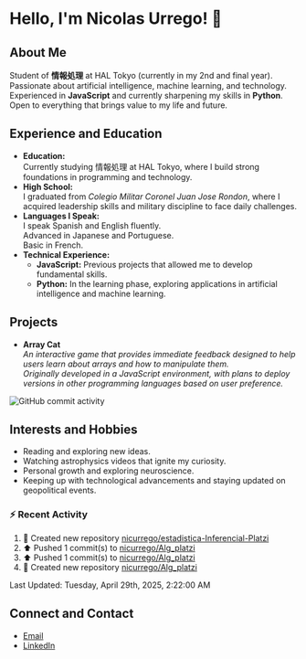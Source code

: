 
# Hello, I'm Nicolas Urrego! 👋

## About Me
Student of **情報処理** at HAL Tokyo (currently in my 2nd and final year).  
Passionate about artificial intelligence, machine learning, and technology.  
Experienced in **JavaScript** and currently sharpening my skills in **Python**.  
Open to everything that brings value to my life and future.

## Experience and Education
- **Education:**  
  Currently studying 情報処理 at HAL Tokyo, where I build strong foundations in programming and technology.
- **High School:**  
  I graduated from *Colegio Militar Coronel Juan Jose Rondon*, where I acquired leadership skills and military discipline to face daily challenges.
- **Languages I Speak:**  
  I speak Spanish and English fluently.  
  Advanced in Japanese and Portuguese.  
  Basic in French.
- **Technical Experience:**  
  - **JavaScript:** Previous projects that allowed me to develop fundamental skills.  
  - **Python:** In the learning phase, exploring applications in artificial intelligence and machine learning.

## Projects
- **Array Cat**  
  *An interactive game that provides immediate feedback designed to help users learn about arrays and how to manipulate them.  
  Originally developed in a JavaScript environment, with plans to deploy versions in other programming languages based on user preference.*

![GitHub commit activity](https://img.shields.io/github/commit-activity/m/nicurrego/ArrayGame)
## Interests and Hobbies
- Reading and exploring new ideas.
- Watching astrophysics videos that ignite my curiosity.
- Personal growth and exploring neuroscience.
- Keeping up with technological advancements and staying updated on geopolitical events.

### :zap: Recent Activity
<!--RECENT_ACTIVITY:start-->
1. 📔 Created new repository [nicurrego/estadistica-Inferencial-Platzi](https://github.com/nicurrego/estadistica-Inferencial-Platzi)<br>
2. ⬆️ Pushed 1 commit(s) to [nicurrego/Alg_platzi](https://github.com/nicurrego/Alg_platzi)<br>
3. ⬆️ Pushed 1 commit(s) to [nicurrego/Alg_platzi](https://github.com/nicurrego/Alg_platzi)<br>
4. 📔 Created new repository [nicurrego/Alg_platzi](https://github.com/nicurrego/Alg_platzi)<br>
<!--RECENT_ACTIVITY:end-->

<!--RECENT_ACTIVITY:last_update-->
Last Updated: Tuesday, April 29th, 2025, 2:22:00 AM
<!--RECENT_ACTIVITY:last_update_end-->

## Connect and Contact
- [Email](mailto:nicurrego+github@gmail.com)  
- [LinkedIn](https://www.linkedin.com/in/nicolasurregodiaz)





